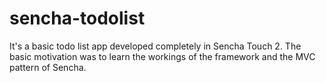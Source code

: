 sencha-todolist
===============

It's a basic todo list app developed completely in Sencha Touch 2. The basic motivation was to learn the workings of the framework and the MVC pattern of Sencha.

